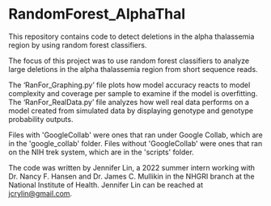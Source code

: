 # RandomForest_AlphaThal
This repository contains code to detect deletions in the alpha thalassemia region by using random forest classifiers.

The focus of this project was to use random forest classifiers to analyze large deletions in the alpha thalassemia region from short sequence reads.  

The ‘RanFor_Graphing.py’ file plots how model accuracy reacts to model complexity and coverage per sample to examine if the model is overfitting.
The ‘RanFor_RealData.py’ file analyzes how well real data performs on a model created from simulated data by displaying genotype and genotype probability 
    outputs.  
    
Files with 'GoogleCollab' were ones that ran under Google Collab, which are in the 'google_collab' folder.  Files without 'GoogleCollab' were ones that ran on the NIH trek system, which are in the 'scripts' folder.

The code was written by Jennifer Lin, a 2022 summer intern working with Dr. Nancy F. Hansen and Dr. James C. Mullikin in the NHGRI branch at 
    the National Institute of Health.  Jennifer Lin can be reached at jcrylin@gmail.com. 
